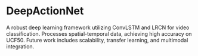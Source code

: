 # DeepActionNet
A robust deep learning framework utilizing ConvLSTM and LRCN for video classification. Processes spatial-temporal data, achieving high accuracy on UCF50. Future work includes scalability, transfer learning, and multimodal integration.
